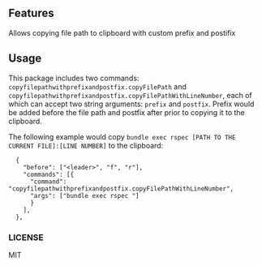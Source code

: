 ## Features

Allows copying file path to clipboard with custom prefix and postifix

## Usage

This package includes two commands: `copyfilepathwithprefixandpostfix.copyFilePath` and `copyfilepathwithprefixandpostfix.copyFilePathWithLineNumber`, each of which can accept two string arguments: `prefix` and `postfix`. Prefix would be added before the file path and postfix after prior to copying it to the clipboard.

The following example would copy `bundle exec rspec [PATH TO THE CURRENT FILE]:[LINE NUMBER]` to the clipboard:

```
  {
    "before": ["<leader>", "f", "r"],
    "commands": [{
      "command": "copyfilepathwithprefixandpostfix.copyFilePathWithLineNumber",
      "args": ["bundle exec rspec "]
      }
    ],
  },
```

### LICENSE 

MIT